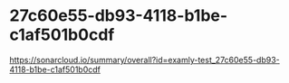 # 27c60e55-db93-4118-b1be-c1af501b0cdf
https://sonarcloud.io/summary/overall?id=examly-test_27c60e55-db93-4118-b1be-c1af501b0cdf
